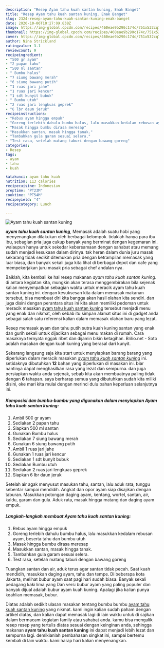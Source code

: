 ```yaml
---
description: "Resep Ayam tahu kuah santan kuning, Enak Banget"
title: "Resep Ayam tahu kuah santan kuning, Enak Banget"
slug: 2324-resep-ayam-tahu-kuah-santan-kuning-enak-banget
date: 2020-10-06T10:27:09.838Z
image: https://img-global.cpcdn.com/recipes/460eae9b290c174c/751x532cq70/ayam-tahu-kuah-santan-kuning-foto-resep-utama.jpg
thumbnail: https://img-global.cpcdn.com/recipes/460eae9b290c174c/751x532cq70/ayam-tahu-kuah-santan-kuning-foto-resep-utama.jpg
cover: https://img-global.cpcdn.com/recipes/460eae9b290c174c/751x532cq70/ayam-tahu-kuah-santan-kuning-foto-resep-utama.jpg
author: Nina Strickland
ratingvalue: 3.1
reviewcount: 9
recipeingredient:
- "500 gr ayam"
- "2 papan tahu"
- "500 ml santan"
- " Bumbu halus"
- "7 siung bawang merah"
- "6 siung bawang putih"
- "1 ruas jari jahe"
- "1 ruas jari kencur"
- "1 sdt kunyit bubuk"
- " Bumbu utuh"
- "2 ruas jari lengkuas geprek"
- "6 lbr daun jeruk"
recipeinstructions:
- "Rebus ayam hingga empuk"
- "Goreng terlebih dahulu bumbu halus, lalu masukkan kedalam rebusan ayam, beserta tahu dan bumbu utuh"
- "Masak hingga bumbu dirasa meresap"
- "Masukkan santan, masak hingga tanak."
- "Tambahkan gula garam sesuai selera."
- "Test rasa, setelah matang taburi dengan bawang goreng"
categories:
- Resep
tags:
- ayam
- tahu
- kuah

katakunci: ayam tahu kuah 
nutrition: 113 calories
recipecuisine: Indonesian
preptime: "PT23M"
cooktime: "PT54M"
recipeyield: "4"
recipecategory: Lunch

---
```



![Ayam tahu kuah santan kuning](https://img-global.cpcdn.com/recipes/460eae9b290c174c/751x532cq70/ayam-tahu-kuah-santan-kuning-foto-resep-utama.jpg)

<b><i>ayam tahu kuah santan kuning</i></b>, Memasak adalah suatu hobi yang menyenangkan dilakukan oleh berbagai kelompok. tidaklah hanya para ibu ibu, sebagian pria juga cukup banyak yang berminat dengan kegemaran ini. walaupun hanya untuk sekedar kebersamaan dengan sahabat atau memang sudah menjadi kesukaan dalam dirinya. tak heran dalam dunia juru masak sekarang tidak sedikit ditemukan pria dengan ketrampilan memasak yang luar biasa, dan banyak sekali juga kita lihat di berbagai depot dan cafe yang mempekerjakan juru masak pria sebagai chef andalan nya.

Baiklah, kita kembali ke hal resep makanan <i>ayam tahu kuah santan kuning</i>. di antara kegiatan kita, mungkin akan terasa menggembirakan bila sejenak kalian menyempatkan sebagian waktu untuk meracik ayam tahu kuah santan kuning ini. dengan kesuksesan kita dalam memasak makanan tersebut, bisa membuat diri kita bangga akan hasil olahan kita sendiri. dan juga disini dengan perantara situs ini kita akan memiliki pedoman untuk meracik masakan <u>ayam tahu kuah santan kuning</u> tersebut menjadi menu yang enak dan nikmat, oleh sebab itu simpan alamat situs ini di gadget anda sebagai salah satu referensi kalian dalam memasak olahan baru yang lezat.

Resep memasak ayam dan tahu putih sutra kuah kuning santan yang enak dan gurih sekali untuk dijadikan sebagai menu makan di rumah. Cara masaknya ternyata nggak ribet dan dijamin bikin ketagihan. Brilio.net - Soto adalah masakan dengan kuah kuning yang berasal dari kunyit.


Sekarang langsung saja kita start untuk menyiapkan barang barang yang diperlukan dalam meracik masakan <u><i>ayam tahu kuah santan kuning</i></u> ini. setidaknya dibutuhkan <b>12</b> bahan yang diperlukan di masakan ini. biar nantinya dapat menghasilkan rasa yang lezat dan sempurna. dan juga persiapkan waktu anda sejenak, sebab kita akan membuatnya paling tidak dengan <b>6</b> tahapan. saya berharap semua yang dibutuhkan sudah kita miliki disini, oke mari kita mulai dengan merinci dulu bahan keperluan selanjutnya ini.

<!--inarticleads1-->

##### Komposisi dan bumbu-bumbu yang digunakan dalam menyiapkan Ayam tahu kuah santan kuning:

1. Ambil 500 gr ayam
1. Sediakan 2 papan tahu
1. Siapkan 500 ml santan
1. Gunakan  Bumbu halus
1. Sediakan 7 siung bawang merah
1. Gunakan 6 siung bawang putih
1. Ambil 1 ruas jari jahe
1. Gunakan 1 ruas jari kencur
1. Sediakan 1 sdt kunyit bubuk
1. Sediakan  Bumbu utuh
1. Sediakan 2 ruas jari lengkuas geprek
1. Siapkan 6 lbr daun jeruk


Setelah air agak menyusut masukan tahu, santan, lalu aduk rata, tunggu sebentar sampai mendidih. Angkat dan opor ayam siap disajikan dengan taburan. Masukkan potongan daging ayam, kentang, wortel, santan, air, kaldu, garam dan gula. Aduk rata, masak hingga matang dan daging ayam empuk. 

<!--inarticleads2-->

##### Langkah-langkah membuat Ayam tahu kuah santan kuning:

1. Rebus ayam hingga empuk
1. Goreng terlebih dahulu bumbu halus, lalu masukkan kedalam rebusan ayam, beserta tahu dan bumbu utuh
1. Masak hingga bumbu dirasa meresap
1. Masukkan santan, masak hingga tanak.
1. Tambahkan gula garam sesuai selera.
1. Test rasa, setelah matang taburi dengan bawang goreng


Tuangkan santan dan air, aduk terus agar santan tidak pecah. Saat kuah mendidih, masukkan daging ayam, tahu dan tempe. Di beberapa kota Jakarta, melihat bubur ayam saat pagi hari sudah biasa. Banyak sekali pedagang kaki lima yang Dan versi bubur ayam yang paling populer dan banyak dijual adalah bubur ayam kuah kuning. Apalagi jika kalian punya keahlian memasak, bubur. 

Diatas adalah sedikit ulasan masakan tentang bumbu bumbu <u>ayam tahu kuah santan kuning</u> yang nikmat. kami ingin kalian sudah paham dengan artikel diatas, dan kalian dapat memasak lagi di lain waktu untuk di sajikan dalam bermacam kegiatan family atau sahabat anda. kamu bisa mengulik resep resep yang tertulis diatas sesuai dengan keinginan anda, sehingga makanan <b>ayam tahu kuah santan kuning</b> ini dapat menjadi lebih lezat dan sempurna lagi. demikianlah pembahasan singkat ini, sampai bertemu kembali di lain waktu. kami harap hari kalian menyenangkan.
